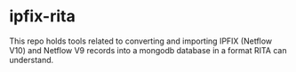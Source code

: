# ipfix-rita
This repo holds tools related to converting and importing IPFIX (Netflow V10) and Netflow V9 records into a mongodb database in a format RITA can understand.
